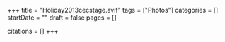 +++
title = "Holiday2013cecstage.avif"
tags = ["Photos"]
categories = []
startDate = ""
draft = false
pages = []

citations = []
+++
